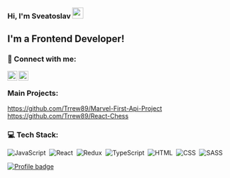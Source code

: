 ### Hi, I'm Sveatoslav <img src="https://media.giphy.com/media/hvRJCLFzcasrR4ia7z/giphy.gif" width="25px">


## I'm a Frontend Developer!
 
### 🤝 Connect with me:

[<img align="left" alt="malik | LinkedIn" width="22px" src="https://cdn.jsdelivr.net/npm/simple-icons@v3/icons/linkedin.svg" />][linkedin]
[<img align="left" alt="malik | Telegram" width="22px" src="https://cdn.jsdelivr.net/npm/simple-icons@v3/icons/telegram.svg" />][telegram]
<br/>

### Main Projects:
https://github.com/Trrew89/Marvel-First-Api-Project <br />
https://github.com/Trrew89/React-Chess <br />

### 💻 Tech Stack:

![JavaScript](https://img.shields.io/badge/-JavaScript-333333?style=flat&logo=javascript)&nbsp;
![React](https://img.shields.io/badge/-React-333333?style=flat&logo=react)&nbsp;
![Redux](https://img.shields.io/badge/-Redux-333333?style=flat&logo=redux)&nbsp;
![TypeScript](https://img.shields.io/badge/-TypeScript-333333?style=flat&logo=TypeScript&logoColor=007ACC)&nbsp;
![HTML](https://img.shields.io/badge/-HTML-333333?style=flat&logo=HTML5&logoColor=E34F26)&nbsp;
![CSS](https://img.shields.io/badge/-CSS-333333?style=flat&logo=CSS3&logoColor=1572B6)&nbsp;
![SASS](https://img.shields.io/badge/-SASS/SCSS-333333?style=flat&logo=SASS)&nbsp;
<br />

[![Profile badge](https://www.codewars.com/users/Trrew/badges/small)](https://www.codewars.com/users/Trrew)
<br/>

[telegram]: https://t.me/trrew121
[linkedin]: https://www.linkedin.com/in/sveatoslav-bodrus-7696a3190/
